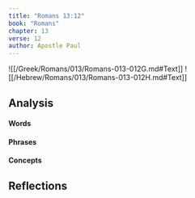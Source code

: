 ```yaml
---
title: "Romans 13:12"
book: "Romans"
chapter: 13
verse: 12
author: Apostle Paul
---
```

![[/Greek/Romans/013/Romans-013-012G.md#Text]]
![[/Hebrew/Romans/013/Romans-013-012H.md#Text]]

## Analysis

#### Words

#### Phrases

#### Concepts

## Reflections
